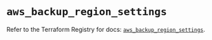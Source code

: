 # `aws_backup_region_settings`

Refer to the Terraform Registry for docs: [`aws_backup_region_settings`](https://registry.terraform.io/providers/hashicorp/aws/5.94.0/docs/resources/backup_region_settings).
